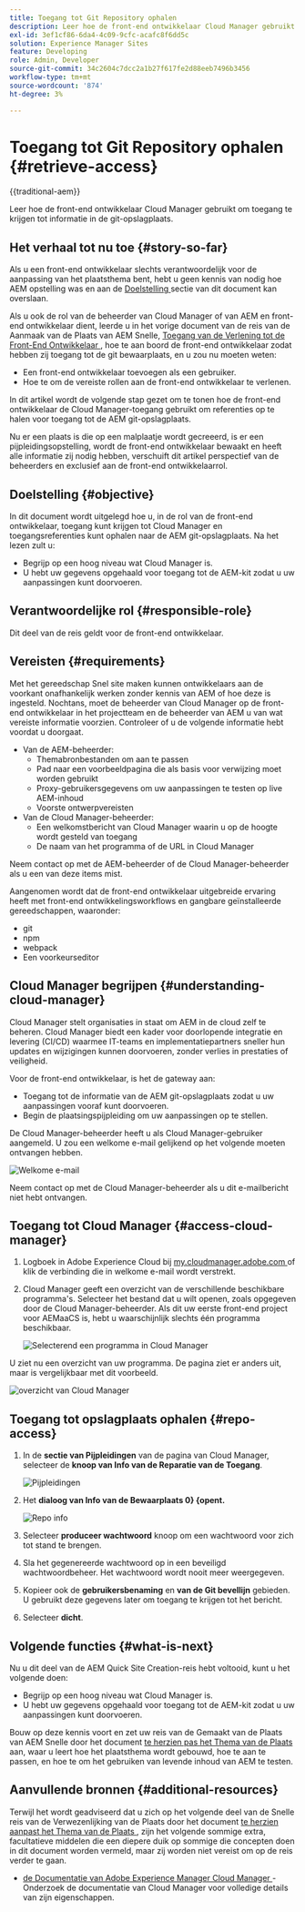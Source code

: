 ```yaml
---
title: Toegang tot Git Repository ophalen
description: Leer hoe de front-end ontwikkelaar Cloud Manager gebruikt om toegang te krijgen tot informatie in de git-opslagplaats.
exl-id: 3ef1cf86-6da4-4c09-9cfc-acafc8f6dd5c
solution: Experience Manager Sites
feature: Developing
role: Admin, Developer
source-git-commit: 34c2604c7dcc2a1b27f617fe2d88eeb7496b3456
workflow-type: tm+mt
source-wordcount: '874'
ht-degree: 3%

---
```


# Toegang tot Git Repository ophalen {#retrieve-access}

{{traditional-aem}}

Leer hoe de front-end ontwikkelaar Cloud Manager gebruikt om toegang te krijgen tot informatie in de git-opslagplaats.

## Het verhaal tot nu toe {#story-so-far}

Als u een front-end ontwikkelaar slechts verantwoordelijk voor de aanpassing van het plaatsthema bent, hebt u geen kennis van nodig hoe AEM opstelling was en aan de [ Doelstelling ](#objective) sectie van dit document kan overslaan.

Als u ook de rol van de beheerder van Cloud Manager of van AEM en front-end ontwikkelaar dient, leerde u in het vorige document van de reis van de Aanmaak van de Plaats van AEM Snelle, [ Toegang van de Verlening tot de Front-End Ontwikkelaar ](grant-access.md), hoe te aan boord de front-end ontwikkelaar zodat hebben zij toegang tot de git bewaarplaats, en u zou nu moeten weten:

* Een front-end ontwikkelaar toevoegen als een gebruiker.
* Hoe te om de vereiste rollen aan de front-end ontwikkelaar te verlenen.

In dit artikel wordt de volgende stap gezet om te tonen hoe de front-end ontwikkelaar de Cloud Manager-toegang gebruikt om referenties op te halen voor toegang tot de AEM git-opslagplaats.

Nu er een plaats is die op een malplaatje wordt gecreeerd, is er een pijpleidingsopstelling, wordt de front-end ontwikkelaar bewaakt en heeft alle informatie zij nodig hebben, verschuift dit artikel perspectief van de beheerders en exclusief aan de front-end ontwikkelaarrol.

## Doelstelling {#objective}

In dit document wordt uitgelegd hoe u, in de rol van de front-end ontwikkelaar, toegang kunt krijgen tot Cloud Manager en toegangsreferenties kunt ophalen naar de AEM git-opslagplaats. Na het lezen zult u:

* Begrijp op een hoog niveau wat Cloud Manager is.
* U hebt uw gegevens opgehaald voor toegang tot de AEM-kit zodat u uw aanpassingen kunt doorvoeren.

## Verantwoordelijke rol {#responsible-role}

Dit deel van de reis geldt voor de front-end ontwikkelaar.

## Vereisten {#requirements}

Met het gereedschap Snel site maken kunnen ontwikkelaars aan de voorkant onafhankelijk werken zonder kennis van AEM of hoe deze is ingesteld. Nochtans, moet de beheerder van Cloud Manager op de front-end ontwikkelaar in het projectteam en de beheerder van AEM u van wat vereiste informatie voorzien. Controleer of u de volgende informatie hebt voordat u doorgaat.

* Van de AEM-beheerder:
   * Themabronbestanden om aan te passen
   * Pad naar een voorbeeldpagina die als basis voor verwijzing moet worden gebruikt
   * Proxy-gebruikersgegevens om uw aanpassingen te testen op live AEM-inhoud
   * Voorste ontwerpvereisten
* Van de Cloud Manager-beheerder:
   * Een welkomstbericht van Cloud Manager waarin u op de hoogte wordt gesteld van toegang
   * De naam van het programma of de URL in Cloud Manager

Neem contact op met de AEM-beheerder of de Cloud Manager-beheerder als u een van deze items mist.

Aangenomen wordt dat de front-end ontwikkelaar uitgebreide ervaring heeft met front-end ontwikkelingsworkflows en gangbare geïnstalleerde gereedschappen, waaronder:

* git
* npm
* webpack
* Een voorkeurseditor

## Cloud Manager begrijpen {#understanding-cloud-manager}

Cloud Manager stelt organisaties in staat om AEM in de cloud zelf te beheren. Cloud Manager biedt een kader voor doorlopende integratie en levering (CI/CD) waarmee IT-teams en implementatiepartners sneller hun updates en wijzigingen kunnen doorvoeren, zonder verlies in prestaties of veiligheid.

Voor de front-end ontwikkelaar, is het de gateway aan:

* Toegang tot de informatie van de AEM git-opslagplaats zodat u uw aanpassingen vooraf kunt doorvoeren.
* Begin de plaatsingspijpleiding om uw aanpassingen op te stellen.

De Cloud Manager-beheerder heeft u als Cloud Manager-gebruiker aangemeld. U zou een welkome e-mail gelijkend op het volgende moeten ontvangen hebben.

![ Welkome e-mail ](assets/welcome-email.png)

Neem contact op met de Cloud Manager-beheerder als u dit e-mailbericht niet hebt ontvangen.

## Toegang tot Cloud Manager {#access-cloud-manager}

1. Logboek in Adobe Experience Cloud bij [ my.cloudmanager.adobe.com ](https://my.cloudmanager.adobe.com/) of klik de verbinding die in welkome e-mail wordt verstrekt.

1. Cloud Manager geeft een overzicht van de verschillende beschikbare programma&#39;s. Selecteer het bestand dat u wilt openen, zoals opgegeven door de Cloud Manager-beheerder. Als dit uw eerste front-end project voor AEMaaCS is, hebt u waarschijnlijk slechts één programma beschikbaar.

   ![ Selecterend een programma in Cloud Manager ](assets/cloud-manager-select-program.png)

U ziet nu een overzicht van uw programma. De pagina ziet er anders uit, maar is vergelijkbaar met dit voorbeeld.

![ overzicht van Cloud Manager ](assets/cloud-manager-overview.png)

## Toegang tot opslagplaats ophalen {#repo-access}

1. In de **sectie van Pijpleidingen** van de pagina van Cloud Manager, selecteer de **knoop van Info van de Reparatie van de Toegang**.

   ![ Pijpleidingen ](assets/pipelines-repo-info.png)

1. Het **dialoog van Info van de Bewaarplaats 0} {opent.**

   ![ Repo info ](assets/repo-info.png)

1. Selecteer **produceer wachtwoord** knoop om een wachtwoord voor zich tot stand te brengen.

1. Sla het gegenereerde wachtwoord op in een beveiligd wachtwoordbeheer. Het wachtwoord wordt nooit meer weergegeven.

1. Kopieer ook de **gebruikersbenaming** en **van de Git bevellijn** gebieden. U gebruikt deze gegevens later om toegang te krijgen tot het bericht.

1. Selecteer **dicht**.

## Volgende functies {#what-is-next}

Nu u dit deel van de AEM Quick Site Creation-reis hebt voltooid, kunt u het volgende doen:

* Begrijp op een hoog niveau wat Cloud Manager is.
* U hebt uw gegevens opgehaald voor toegang tot de AEM-kit zodat u uw aanpassingen kunt doorvoeren.

Bouw op deze kennis voort en zet uw reis van de Gemaakt van de Plaats van AEM Snelle door het document [ te herzien pas het Thema van de Plaats ](customize-theme.md) aan, waar u leert hoe het plaatsthema wordt gebouwd, hoe te aan te passen, en hoe te om het gebruiken van levende inhoud van AEM te testen.

## Aanvullende bronnen {#additional-resources}

Terwijl het wordt geadviseerd dat u zich op het volgende deel van de Snelle reis van de Verwezenlijking van de Plaats door het document [ te herzien aanpast het Thema van de Plaats ](customize-theme.md), zijn het volgende sommige extra, facultatieve middelen die een diepere duik op sommige die concepten doen in dit document worden vermeld, maar zij worden niet vereist om op de reis verder te gaan.

* [ de Documentatie van Adobe Experience Manager Cloud Manager ](https://experienceleague.adobe.com/docs/experience-manager-cloud-manager/using/introduction-to-cloud-manager.html) - Onderzoek de documentatie van Cloud Manager voor volledige details van zijn eigenschappen.
